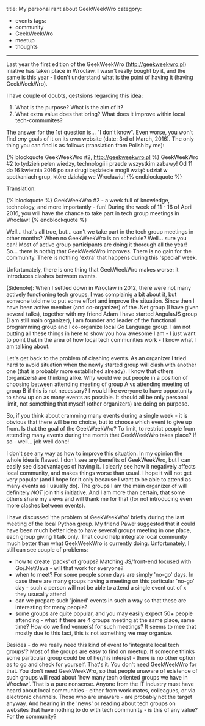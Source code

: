 title: My personal rant about GeekWeekWro
category:
- events 
tags:
- community
- GeekWeekWro
- meetup
- thoughts
---

Last year the first edition of the GeekWeekWro (http://geekweekwro.pl) iniative has taken place in Wroclaw. I wasn't really bought by it, and the same is this year - I don't understand what is the point of having it (having GeekWeekWro).

I have couple of doubts, qestsions regarding this idea: 
1. What is the purpose? What is the aim of it?
2. What extra value does that bring? What does it improve within local tech-communites?

The answer for the 1st question is... "I don't know". Even worse, you won't find *any* goals of it on its own website (date: 3rd of March, 2016). The only thing you can find is as follows (translation from Polish by me): 

{% blockquote GeekWeekWro #2, http://geekweekwro.pl %}
GeekWeekWro #2 to tydzień pełen wiedzy, technologii i przede wszystkim zabawy!
Od 11 do 16 kwietnia 2016 po raz drugi będziecie mogli wziąć udział w spotkaniach grup, które działają we Wrocławiu! 
{% endblockquote %}

Translation:

{% blockquote %}
GeekWeekWro #2 - a week full of knowledge, technology, and more importantly - fun!
During the week of 11 - 16 of April 2016, you will have the chance to take part in tech group meetings in Wroclaw!
{% endblockquote %}

Well... that's all true, but... can't we take part in the tech group meetings in other months? When no GeekWeekWro is on schedule? Well... sure you can! Most of active group participants are doing it thorough all the year!
So... there is nothig that GeekWeekWro improves. There is no gain for the community. There is nothing 'extra' that happens during this 'special' week.

Unfortunately, there is one thing that GeekWeekWro makes worse: it introduces clashes between events. 

(Sidenote):
When I settled down in Wroclaw in 2012, there were not many actively functioning tech groups. I was complainig a bit about it, but someone told me to put some effort and improve the situation. Since then I have been active member (and co-organizer) of the .Net group (I have given several talks), together with my friend Adam I have started AngularJS group (I am still main organizer), I am founder and leader of the functional programming group and I co-organize local Go Language group. I am not putting all these things in here to show you how awesome I am - I just want to point that in the area of how local tech communities work - I know what I am talking about.

Let's get back to the problem of clashing events. As an organizer I tried hard to avoid situation when the newly started group will clash with another one (that is probably more established already). I know that others (organizers) are thinking alike. Why would we put people in a position of choosing between attending meeting of group A vs attending meeting of group B if this is not necessary? I would like everyone to have opportunity to show up on as many events as possible. It should all be only personal limit, not something that myself (other organizers) are doing on purpose.

So, if you think about cramming many events during a single week - it is obvious that there will be no choice, but to choose which event to give up from. Is that the goal of the GeekWeekWro? To limit, to restrict people from attending many events during the month that GeekWeekWro takes place? If so - well... job well done!

I don't see any way as how to improve this situation. In my opinion the whole idea is flawed. I don't see any benefits of GeekWeekWro, but I can easily see disadvantages of having it. I clearly see how it negatively affects local community, and makes things worse than usual. I hope it will not get very popular (and I hope for it only because I want to be able to attend as many events as I usually do). The groups I am the main organizer of will definitely *NOT* join this initiative. And I am more than certain, that some others share my views and will thank me for that (for not introducing even more clashes between events).

I have discussed 'the problem of GeekWeekWro' briefly during the last meeting of the local Python group. My friend Paweł suggested that it could have been much better idea to have several groups meeting in one place, each group giving 1 talk only. That could help integrate local community much better than what GeekWeekWro is currently doing. 
Unfortunately, I still can see couple of problems:
- how to create 'packs' of groups? Matching JS/front-end focused with Go/.Net/Java - will that work for everyone?
- when to meet? For some people some days are simply 'no-go' days. In case there are many groups having a meeting on this particular 'no-go' day - such a person will not be able to attend a single event out of x they ususally attend
- can we prepare such 'joined' events in such a way so that these are interesting for many people?
- some groups are quite popular, and you may easily expect 50+ people attending - what if there are 4 groups meeting at the same place, same time? How do we find venue(s) for such meetings? It seems to mee that mostly due to this fact, this is not something we may organize.

Besides - do we really need this kind of event to 'integrate local tech groups'? Most of the groups are easy to find on meetup. If someone thinks some particular group could be of her/his interest - there is no other option as to go and check for yourself. That's it. You don't need GeekWeekWro for that. You don't need GeekWeekWro, so that people unaware of existence of such groups will read about 'how many tech oriented groups we have in Wrocław'. That is a pure nonsense. Anyone from the IT industry must have heard about local communities - either from work mates, colleagues, or via electronic channels. Those who are unaware - are probably not the target anyway. 
And hearing in the 'news' or reading about tech groups on websites that have nothing to do with tech community - is this of any value? For the community?
